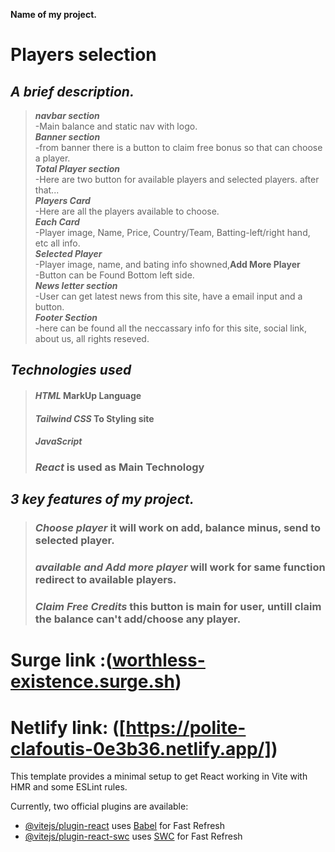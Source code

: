 **Name of my project.**

# Players selection

## ***A brief description.***
>***navbar section*** <br> -Main balance and static nav with logo.<br>
>***Banner section*** <br> -from banner there is a button to claim free bonus so that can choose a player.<br>
>***Total Player section*** <br> -Here are two button for available players and selected players. after that...<br>
>***Players Card*** <br/> -Here are all the players available to choose.<br>
>***Each Card*** <br/> -Player image, Name, Price, Country/Team, Batting-left/right hand, etc all info.<br>
>***Selected Player*** <br/> -Player image, name, and bating info showned,**Add More Player** <br/> -Button can be Found Bottom left side.<br>
>***News letter section*** <br/> -User can get latest news from this site, have a email input and a button.<br>
>***Footer Section*** <br/> -here can be found all the neccassary info for this site, social link, about us, all rights reseved.<br>

## ***Technologies used***
>#### ***HTML*** MarkUp Language
>#### ***Tailwind CSS*** To Styling site
>#### ***JavaScript*** 
>### ***React*** is used as Main Technology

## ***3 key features of my project.***
>### ***Choose player*** it will work on add, balance minus, send to selected player.
>### ***available and Add more player*** will work for same function redirect to available players.
>### ***Claim Free Credits*** this button is main for user, untill claim the balance can't add/choose any player.

# Surge link :([worthless-existence.surge.sh](https://worthless-existence.surge.sh/))

# Netlify link: ([https://polite-clafoutis-0e3b36.netlify.app/])



















This template provides a minimal setup to get React working in Vite with HMR and some ESLint rules.

Currently, two official plugins are available:

- [@vitejs/plugin-react](https://github.com/vitejs/vite-plugin-react/blob/main/packages/plugin-react/README.md) uses [Babel](https://babeljs.io/) for Fast Refresh
- [@vitejs/plugin-react-swc](https://github.com/vitejs/vite-plugin-react-swc) uses [SWC](https://swc.rs/) for Fast Refresh
